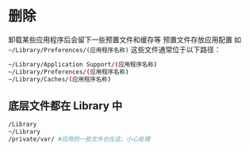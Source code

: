 # 删除

卸载某些应用程序后会留下一些预置文件和缓存等
预置文件存放应用配置 如`~/Library/Preferences/(应用程序名称)`
这些文件通常位于以下路径：

```bash
~/Library/Application Support/(应用程序名称)
~/Library/Preferences/(应用程序名称)
~/Library/Caches/(应用程序名称)
```

## 底层文件都在 Library 中

```bash
/Library
~/Library
/private/var/ #应用的一些文件也在这，小心处理
```
